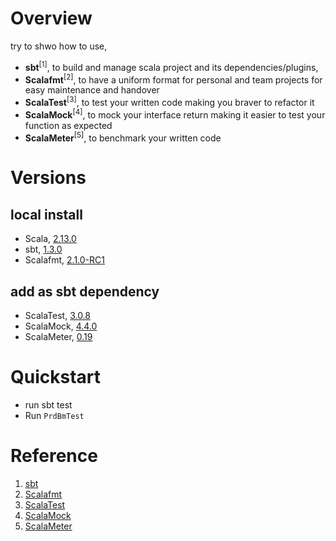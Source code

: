 # Overview
try to shwo how to use,
- **sbt**<sup>[1]</sup>, to build and manage scala project and its dependencies/plugins,
- **Scalafmt**<sup>[2]</sup>, to have a uniform format for personal and team projects for easy maintenance and handover
- **ScalaTest**<sup>[3]</sup>, to test your written code making you braver to refactor it
- **ScalaMock**<sup>[4]</sup>, to mock your interface return making it easier to test your function as expected
- **ScalaMeter**<sup>[5]</sup>, to benchmark your written code

# Versions
## local install
- Scala, [2.13.0](https://github.com/scala/scala/tree/v2.13.0)
- sbt, [1.3.0](https://github.com/sbt/sbt/tree/v1.3.0)
- Scalafmt, [2.1.0-RC1](https://github.com/scalameta/scalafmt/tree/v2.1.0-RC1)

## add as sbt dependency
- ScalaTest, [3.0.8](https://mvnrepository.com/artifact/org.scalatest/scalatest_2.13/3.0.8)
- ScalaMock, [4.4.0](https://mvnrepository.com/artifact/org.scalamock/scalamock_2.13/4.4.0)
- ScalaMeter, [0.19](https://mvnrepository.com/artifact/com.storm-enroute/scalameter_2.13/0.19)

# Quickstart
- run sbt test
- Run `PrdBmTest`

# Reference
1. [sbt](https://www.scala-sbt.org/download.html)
2. [Scalafmt](https://scalameta.org/scalafmt/docs/installation.html#intellij)
3. [ScalaTest](http://www.scalatest.org/install)
4. [ScalaMock](http://scalamock.org/quick-start)
5. [ScalaMeter](https://scalameter.github.io/home/download/)
